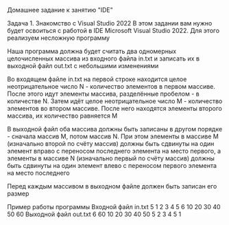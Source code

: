 Домашнее задание к занятию "IDE"

Задача 1. Знакомство с Visual Studio 2022
В этом задании вам нужно будет освоиться с работой в IDE Microsoft Visual Studio 2022. Для этого реализуем несложную программу

Наша программа должна будет считать два одномерных целочисленных массива из входного файла in.txt и записать их в выходной файл out.txt с небольшими изменениями

Во входящем файле in.txt на первой строке находится целое неотрицательное число N - количество элементов в первом массиве. После этого идут элементы массива, разделённые пробелом - в количестве N. Затем идёт целое неотрицательное число M - количество элементов во втором массиве. После него находятся элементы второго массива, их количество равняется M

В выходной файл оба массива должны быть записаны в другом порядке - сначала массив M, потом массив N. При этом элементы в массиве M (изначально второй по счёту массив) должны быть сдвинуты на один элемент вправо с переносом последнего элемента на место первого, а элементы в массиве N (изначально первый по счёту массив) должны быть сдвинуты на один элемент влево с переносом первого элемента на место последнего

Перед каждым массивом в выходном файле должен быть записан его размер

Пример работы программы
Входной файл in.txt
5
1 2 3 4 5
6
10 20 30 40 50 60
Выходной файл out.txt
6
60 10 20 30 40 50
5
2 3 4 5 1
